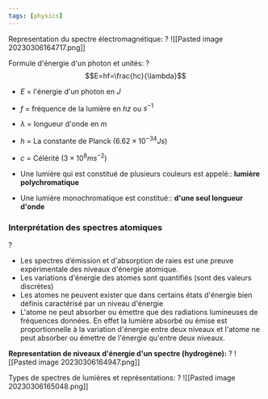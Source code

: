 ```yaml
---
tags: [physics] 
---
```




Representation du spectre électromagnétique:
?
![[Pasted image 20230306164717.png]]


Formule d'énergie d'un photon et unités:
?
$$E=hf=\frac{hc}{\lambda}$$
- $E$ = l'énergie d'un photon en $J$
- $f$ = fréquence de la lumière en $hz$ ou $s^{-1}$
- $\lambda$ = longueur d'onde en $m$
- $h$ = La constante de Planck ($6.62\times 10^{−34}Js$)
- $c$ = Célérité ($3\times 10^{8} ms^{-2}$) 



- Une lumière qui est constitué de plusieurs couleurs est appelé:: **lumière polychromatique**

- Une lumière monochromatique est constitué:: **d'une seul longueur d'onde**


### Interprétation des spectres atomiques
?
- Les spectres d’émission et d'absorption de raies est une preuve expérimentale des niveaux d'énergie atomique. 
- Les variations d'énergie des atomes sont quantifiés (sont des valeurs discrètes)
- Les atomes ne peuvent exister que dans certains états d'énergie bien définis caractérisé par un niveau d'énergie
- L'atome ne peut absorber ou émettre que des radiations lumineuses de fréquences données. En effet la lumière absorbé ou émise  est proportionnelle à la variation d'énergie entre deux niveaux et l'atome ne peut absorber ou émettre de l'énergie  qu'entre deux niveaux.

**Representation de niveaux d'énergie d'un spectre (hydrogène):**
?
![[Pasted image 20230306164947.png]]

Types de spectres de lumières et représentations:
?
![[Pasted image 20230306165048.png]]

